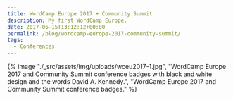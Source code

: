 ```yaml
---
title: WordCamp Europe 2017 + Community Summit
description: My first WordCamp Europe.
date: 2017-06-15T13:12:12+00:00
permalink: /blog/wordcamp-europe-2017-community-summit/
tags:
  - Conferences
---
```


{% image "./_src/assets/img/uploads/wceu2017-1.jpg", "WordCamp Europe 2017 and Community Summit conference badges with black and white design and the words David A. Kennedy.", "WordCamp Europe 2017 and Community Summit conference badges." %}
